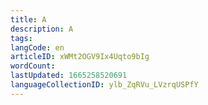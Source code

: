 ```yaml
---
title: A
description: A
tags: 
langCode: en
articleID: xWMt2OGV9Ix4Uqto9bIg
wordCount: 
lastUpdated: 1665258520691
languageCollectionID: ylb_ZqRVu_LVzrqUSPfY
---
```



